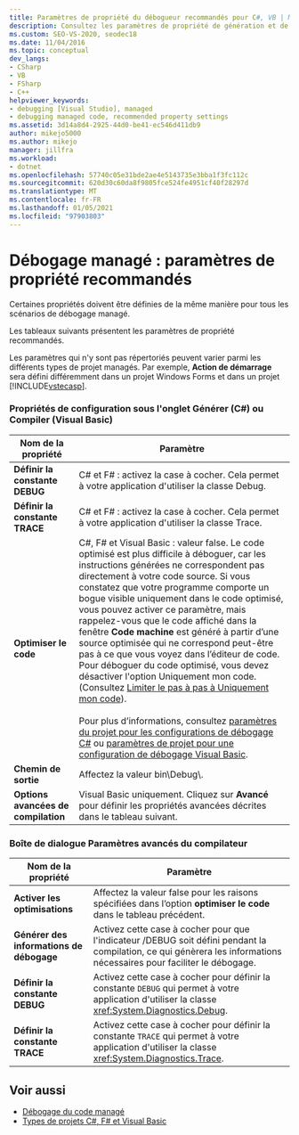 ```yaml
---
title: Paramètres de propriété du débogueur recommandés pour C#, VB | Microsoft Docs
description: Consultez les paramètres de propriété de génération et de compilation qui doivent être identiques pour tous les débogages managés. Les autres paramètres peuvent varier en fonction du type de projet.
ms.custom: SEO-VS-2020, seodec18
ms.date: 11/04/2016
ms.topic: conceptual
dev_langs:
- CSharp
- VB
- FSharp
- C++
helpviewer_keywords:
- debugging [Visual Studio], managed
- debugging managed code, recommended property settings
ms.assetid: 3d14a8d4-2925-44d0-be41-ec546d411db9
author: mikejo5000
ms.author: mikejo
manager: jillfra
ms.workload:
- dotnet
ms.openlocfilehash: 57740c05e31bde2ae4e5143735e3bba1f3fc112c
ms.sourcegitcommit: 620d30c60da8f9805fce524fe4951cf40f28297d
ms.translationtype: MT
ms.contentlocale: fr-FR
ms.lasthandoff: 01/05/2021
ms.locfileid: "97903803"
---
```

# <a name="managed-debugging-recommended-property-settings"></a>Débogage managé : paramètres de propriété recommandés
Certaines propriétés doivent être définies de la même manière pour tous les scénarios de débogage managé.

 Les tableaux suivants présentent les paramètres de propriété recommandés.

 Les paramètres qui n'y sont pas répertoriés peuvent varier parmi les différents types de projet managés. Par exemple, **Action de démarrage** sera défini différemment dans un projet Windows Forms et dans un projet [!INCLUDE[vstecasp](../code-quality/includes/vstecasp_md.md)].

### <a name="configuration-properties-on-the-build-c-or-compile-visual-basic-tab"></a>Propriétés de configuration sous l'onglet Générer (C#) ou Compiler (Visual Basic)

|**Nom de la propriété**|**Paramètre**|
|-----------------------|-----------------|
|**Définir la constante DEBUG**|C# et F# : activez la case à cocher. Cela permet à votre application d'utiliser la classe Debug.|
|**Définir la constante TRACE**|C# et F# : activez la case à cocher. Cela permet à votre application d'utiliser la classe Trace.|
|**Optimiser le code**|C#, F# et Visual Basic : valeur false. Le code optimisé est plus difficile à déboguer, car les instructions générées ne correspondent pas directement à votre code source. Si vous constatez que votre programme comporte un bogue visible uniquement dans le code optimisé, vous pouvez activer ce paramètre, mais rappelez-vous que le code affiché dans la fenêtre **Code machine** est généré à partir d’une source optimisée qui ne correspond peut-être pas à ce que vous voyez dans l’éditeur de code. Pour déboguer du code optimisé, vous devez désactiver l'option Uniquement mon code. (Consultez [Limiter le pas à pas à Uniquement mon code](../debugger/navigating-through-code-with-the-debugger.md#BKMK_Restrict_stepping_to_Just_My_Code)).<br /><br /> Pour plus d’informations, consultez [paramètres du projet pour les configurations de débogage C#](../debugger/project-settings-for-csharp-debug-configurations.md) ou [paramètres de projet pour une configuration de débogage Visual Basic](../debugger/project-settings-for-a-visual-basic-debug-configuration.md).|
|**Chemin de sortie**|Affectez la valeur bin\Debug\\.|
|**Options avancées de compilation**|Visual Basic uniquement. Cliquez sur **Avancé** pour définir les propriétés avancées décrites dans le tableau suivant.|

### <a name="advanced-compiler-settings-dialog-box"></a>Boîte de dialogue Paramètres avancés du compilateur

|**Nom de la propriété**|**Paramètre**|
|-----------------------|-----------------|
|**Activer les optimisations**|Affectez la valeur false pour les raisons spécifiées dans l’option **optimiser le code** dans le tableau précédent.|
|**Générer des informations de débogage**|Activez cette case à cocher pour que l'indicateur /DEBUG soit défini pendant la compilation, ce qui génèrera les informations nécessaires pour faciliter le débogage.|
|**Définir la constante DEBUG**|Activez cette case à cocher pour définir la constante `DEBUG` qui permet à votre application d'utiliser la classe <xref:System.Diagnostics.Debug>.|
|**Définir la constante TRACE**|Activez cette case à cocher pour définir la constante `TRACE` qui permet à votre application d'utiliser la classe <xref:System.Diagnostics.Trace>.|

## <a name="see-also"></a>Voir aussi
- [Débogage du code managé](../debugger/debugging-managed-code.md)
- [Types de projets C#, F# et Visual Basic](../debugger/debugging-preparation-csharp-f-hash-and-visual-basic-project-types.md)
